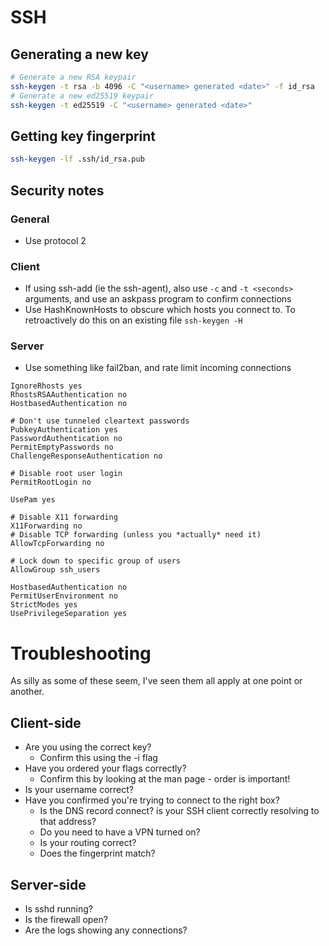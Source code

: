 # SSH

## Generating a new key

```bash
# Generate a new RSA keypair
ssh-keygen -t rsa -b 4096 -C "<username> generated <date>" -f id_rsa
# Generate a new ed25519 keypair
ssh-keygen -t ed25519 -C "<username> generated <date>"
```

## Getting key fingerprint

```bash
ssh-keygen -lf .ssh/id_rsa.pub
```

## Security notes

### General


* Use protocol 2


### Client

* If using ssh-add (ie the ssh-agent), also use ``-c`` and ``-t <seconds>`` arguments, and use an askpass program to confirm connections
* Use HashKnownHosts to obscure which hosts you connect to. To retroactively do this on an existing file ``ssh-keygen -H``

### Server

* Use something like fail2ban, and rate limit incoming connections

```
IgnoreRhosts yes
RhostsRSAAuthentication no
HostbasedAuthentication no

# Don't use tunneled cleartext passwords
PubkeyAuthentication yes
PasswordAuthentication no
PermitEmptyPasswords no
ChallengeResponseAuthentication no

# Disable root user login
PermitRootLogin no

UsePam yes

# Disable X11 forwarding
X11Forwarding no
# Disable TCP forwarding (unless you *actually* need it)
AllowTcpForwarding no

# Lock down to specific group of users 
AllowGroup ssh_users

HostbasedAuthentication no
PermitUserEnvironment no
StrictModes yes
UsePrivilegeSeparation yes
```


# Troubleshooting
As silly as some of these seem, I've seen them all apply at one point or another.

## Client-side

* Are you using the correct key?
  * Confirm this using the -i flag
* Have you ordered your flags correctly?
  * Confirm this by looking at the man page - order is important!
* Is your username correct?
* Have you confirmed you're trying to connect to the right box?
  * Is the DNS record connect? is your SSH client correctly resolving to that address?
  * Do you need to have a VPN turned on?
  * Is your routing correct?
  * Does the fingerprint match?

## Server-side

- Is sshd running?
- Is the firewall open?
- Are the logs showing any connections?


